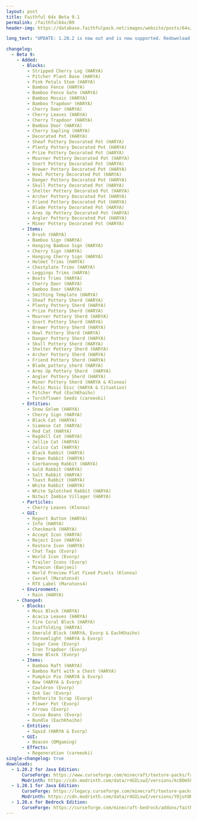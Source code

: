 ```yaml
---
layout: post
title: Faithful 64x Beta 9.1
permalink: /faithful64x/B9
header-img: https://database.faithfulpack.net/images/website/posts/64x/B9.png

long_text: "UPDATE: 1.20.2 is now out and is now supported. Redownload the pack to fix UIs and Bamboo Fence Gate. Time flies but... It's the third anniversary of the Faithful 64x! THANK YOU for your continued support! Like every year, I've prepared an exceptional update. On the program: new textures for 1.20, quality improvements for some, but above all, the cats are finished. Thanks again to all our players, and see you in December!"

changelog:
  - Beta 9:
    - Added:
      - Blocks:
        - Stripped Cherry Log (HARYA)
        - Pitcher Plant Base (HARYA)
        - Pink Petals Stem (HARYA)
        - Bamboo Fence (HARYA)
        - Bamboo Fence Gate (HARYA)
        - Bamboo Mosaic (HARYA)
        - Bamboo Trapdoor (HARYA)
        - Cherry Door (HARYA)
        - Cherry Leaves (HARYA)
        - Cherry Trapdoor (HARYA)
        - Bamboo Door (HARYA)
        - Cherry Sapling (HARYA)
        - Decorated Pot (HARYA)
        - Sheaf Pottery Decorated Pot (HARYA)
        - Plenty Pottery Decorated Pot (HARYA)
        - Prize Pottery Decorated Pot (HARYA)
        - Mourner Pottery Decorated Pot (HARYA)
        - Snort Pottery Decorated Pot (HARYA)
        - Brewer Pottery Decorated Pot (HARYA)
        - Howl Pottery Decorated Pot (HARYA)
        - Danger Pottery Decorated Pot (HARYA)
        - Skull Pottery Decorated Pot (HARYA)
        - Shelter Pottery Decorated Pot (HARYA)
        - Archer Pottery Decorated Pot (HARYA)
        - Friend Pottery Decorated Pot (HARYA)
        - Blade Pottery Decorated Pot (HARYA)
        - Arms Up Pottery Decorated Pot (HARYA)
        - Angler Pottery Decorated Pot (HARYA)
        - Miner Pottery Decorated Pot (HARYA)
      - Items:
        - Brush (HARYA)
        - Bamboo Sign (HARYA)
        - Hanging Bamboo Sign (HARYA)
        - Cherry Sign (HARYA)
        - Hanging Cherry Sign (HARYA)
        - Helmet Trims (HARYA)
        - Chestplate Trims (HARYA)
        - Leggings Trims (HARYA)
        - Boots Trims (HARYA)
        - Cherry Door (HARYA)
        - Bamboo Door (HARYA)
        - Smithing Template (HARYA)
        - Sheaf Pottery Sherd (HARYA)
        - Plenty Pottery Sherd (HARYA)
        - Prize Pottery Sherd (HARYA)
        - Mourner Pottery Sherd (HARYA)
        - Snort Pottery Sherd (HARYA)
        - Brewer Pottery Sherd (HARYA)
        - Howl Pottery Sherd (HARYA)
        - Danger Pottery Sherd (HARYA)
        - Skull Pottery Sherd (HARYA)
        - Shelter Pottery Sherd (HARYA)
        - Archer Pottery Sherd (HARYA)
        - Friend Pottery Sherd (HARYA)
        - Blade_pottery_sherd (HARYA)
        - Arms Up Pottery Sherd  (HARYA)
        - Angler Pottery Sherd (HARYA)
        - Miner Pottery Sherd (HARYA & Klonoa)
        - Relic Music Disc (HARYA & Cituation)
        - Pitcher Pod (EachKhaiho)
        - Torchflower Seeds (careeoki)
      - Entities:
        - Snow Golem (HARYA)
        - Cherry Sign (HARYA)
        - Black Cat (HARYA)
        - Siamese Cat (HARYA)
        - Red Cat (HARYA)
        - Ragdoll Cat (HARYA)
        - Jellie Cat (HARYA)
        - Calico Cat (HARYA)
        - Black Rabbit (HARYA)
        - Brown Rabbit (HARYA)
        - Caerbannog Rabbit (HARYA)
        - Gold Rabbit (HARYA)
        - Salt Rabbit (HARYA)
        - Toast Rabbit (HARYA)
        - White Rabbit (HARYA)
        - White Splotched Rabbit (HARYA)
        - Nitwit Zombie Villager (HARYA)
      - Particles:
        - Cherry Leaves (Klonoa)
      - GUI:
        - Report Button (HARYA)
        - Info (HARYA)
        - Checkmark (HARYA)
        - Accept Icon (HARYA)
        - Reject Icon (HARYA)
        - Restore Icon (HARYA)
        - Chat Tags (Evorp)
        - World Icon (Evorp)
        - Trailer Icons (Evorp)
        - Minecon (Banjoei)
        - World Preview Flat Fixed Pixels (Klonoa)
        - Cancel (Maratons4)
        - RTX Label (Maratons4)
      - Environment:
        - Rain (HARYA)
    - Changed:
      - Blocks:
        - Moss Block (HARYA)
        - Acacia Leaves (HARYA)
        - Fire Coral Block (HARYA)
        - Scaffolding (HARYA)
        - Emerald Block (HARYA, Evorp & EachKhaiho)
        - Shroomlight (HARYA & Evorp)
        - Sugar Cane (Evorp)
        - Iron Trapdoor (Evorp)
        - Bone Block (Evorp)
      - Items:
        - Bamboo Raft (HARYA)
        - Bamboo Raft with a Chest (HARYA)
        - Pumpkin Pie (HARYA & Evorp)
        - Bow (HARYA & Evorp)
        - Cauldron (Evorp)
        - Ink Sac (Evorp)
        - Netherite Scrap (Evorp)
        - Flower Pot (Evorp)
        - Arrows (Evorp)
        - Cocoa Beans (Evorp)
        - Bundle (EachKhaiho)
      - Entities:
        - Squid (HARYA & Evorp)
      - GUI:
        - Beacon (DMgaming)
      - Effects:
        - Regeneration (careeoki)
single-changelog: true
downloads:
  - 1.20.2 for Java Edition:
      CurseForge: https://www.curseforge.com/minecraft/texture-packs/faithful-64x/files/4763591
      Modrinth: https://cdn.modrinth.com/data/r4GILswZ/versions/kcBOm5FL/Faithful%2064x%20-%20Beta%209.1.zip
  - 1.20.1 for Java Edition:
      CurseForge: https://legacy.curseforge.com/minecraft/texture-packs/faithful-64x/files/4626083
      Modrinth: https://cdn.modrinth.com/data/r4GILswZ/versions/YOjutORB/Faithful%2064x%20-%20Beta%209.zip
  - 1.20.x for Bedrock Edition:
      CurseForge: https://curseforge.com/minecraft-bedrock/addons/faithful-64x-bedrock/files/4626080
---
```

